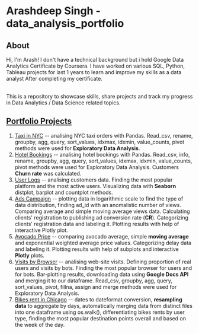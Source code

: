 # Arashdeep Singh - data_analysis_portfolio
## About

Hi, I'm Arash! I don't have a technical background but i hold Google Data Analytics Certificate by Coursera. I have worked on various SQL, Python, Tableau
projects for last 1 years to learn and improve my skills as a data analyst After completing my certificate.    

<br>
This is a repository to showcase skills, share projects and track my progress in Data Analytics / Data Science related topics.  
<br>

## [Portfolio Projects](#portfolio-projects)

1. [Taxi in NYC](https://github.com/ArashAnalyst/data_analysis_portfolio/tree/main/1_taxi_in_nyc) -- analising NYC taxi orders with Pandas. Read_csv, rename, groupby, agg, query, sort_values, idxmax, idxmin, value_counts, pivot methods were used for **Exploratory Data Analysis**.       
2. [Hotel Bookings](https://github.com/ArashAnalyst/data_analysis_portfolio/tree/main/2_hotel_bookings) -- analising hotel bookings with Pandas. Read_csv, info, rename, groupby, agg, query, sort_values, idxmax, idxmin, value_counts, pivot methods were used for Exploratory Data Analysis. Customers **Churn rate** was calculated. 
3. [User Logs](https://github.com/ArashAnalyst/data_analysis_portfolio/tree/main/3_user_logs) -- analising customers data. Finding the most popular platform and the most active users. Visualizing data with **Seaborn** distplot, barplot and countplot methods.       
4. [Ads Campaign](https://github.com/ArashAnalyst/data_analysis_portfolio/tree/main/4_ads_campaign) -- plotting data in logarithmic scale to find the type of data distribution, finding ad_id with an anomalistic number of views. Comparing average and simple moving average views data. Calculating clients' registration to publishing ad conversion rate (**CR**). Categorizing clients' registration data and labeling it. Plotting results with help of interactive Plotly plot.
5. [Avocado Price](https://github.com/ArashAnalyst/data_analysis_portfolio/tree/main/5_avocado_price) -- comparing avocado average, simple **moving average** and exponential weighted average price values. Categorizing delay data and labeling it. Plotting results with help of subplots and interactive **Plotly** plots.
6. [Visits by Browser](https://github.com/ArashAnalyst/data_analysis_portfolio/tree/main/6_visits_by_browser) -- analising web-site visits. Defining proportion of real users and visits by bots. Finding the most popular browser for users and for bots. Bar-plotting results, downloading data using **Google Docs API** and merging it to our dataframe. Read_csv, groupby, agg, query, sort_values, pivot, fillna, assign and merge methods were used for Exploratory Data Analysis.
7. [Bikes rent in Chicago](https://github.com/ArashAnalyst/data_analysis_portfolio/tree/main/7_bikes_rent_chicago) -- dates to dateformat conversion, **resampling data** to aggregate by days, automatically merging data from distinct files into one dataframe using os.walk(), differentiating bikes rents by user type, finding the most popular destination points overall and based on the week of the day.  
